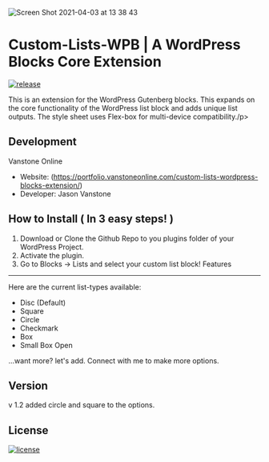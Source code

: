 ![Screen Shot 2021-04-03 at 13 38 43](https://user-images.githubusercontent.com/72988205/113487407-feb88980-9485-11eb-9350-d5de8a5de99d.png)
# Custom-Lists-WPB | A WordPress Blocks Core Extension

[![release](https://img.shields.io/badge/release-v1.0-red.svg?style=flat-square)]()

<p>This is an extension for the WordPress Gutenberg blocks. This expands on the core functionality of the WordPress list block and adds unique list outputs. The style sheet uses Flex-box for multi-device compatibility./p>

Development
-----------
Vanstone Online

- Website: (https://portfolio.vanstoneonline.com/custom-lists-wordpress-blocks-extension/)
- Developer: Jason Vanstone

How to Install ( In 3 easy steps! )
--------

1) Download or Clone the Github Repo to you plugins folder of your WordPress Project.
2) Activate the plugin.
3) Go to Blocks -> Lists and select your custom list block!
Features
--------

Here are the current list-types available:
- Disc (Default)
- Square
- Circle
- Checkmark
- Box
- Small Box Open

...want more? let's add. Connect with me to make more options. 

Version
--------

v 1.2 
added circle and square to the options.

License
-------
[![license](https://img.shields.io/badge/license-MIT-blue)]()
